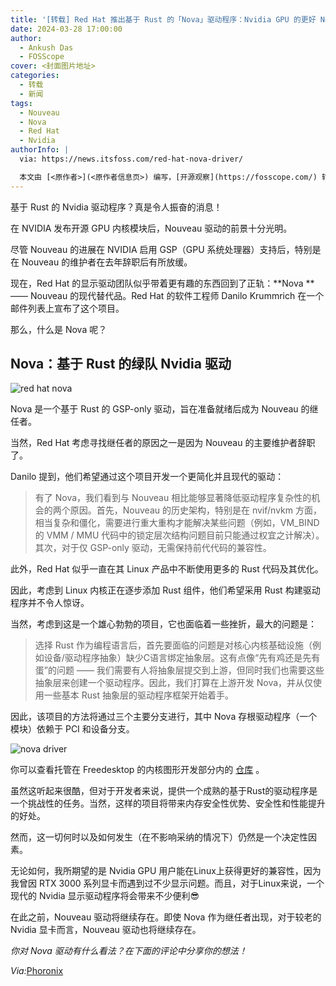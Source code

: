 ```yaml
---
title: '[转载] Red Hat 推出基于 Rust 的「Nova」驱动程序：Nvidia GPU 的更好 Nouveau'
date: 2024-03-28 17:00:00
author:
  - Ankush Das
  - FOSScope
cover: <封面图片地址>
categories:
  - 转载
  - 新闻
tags:
  - Nouveau
  - Nova
  - Red Hat
  - Nvidia
authorInfo: |
  via: https://news.itsfoss.com/red-hat-nova-driver/

  本文由 [<原作者>](<原作者信息页>) 编写，[开源观察](https://fosscope.com/) 转载发布
---
```


<!-- 所有在被 `<>` 标记的地方都需要被替换成对应的内容 -->

基于 Rust 的 Nvidia 驱动程序？真是令人振奋的消息！

<!-- more -->

在 NVIDIA 发布开源 GPU 内核模块后，Nouveau 驱动的前景十分光明。

尽管 Nouveau 的进展在 NVIDIA 启用 GSP（GPU 系统处理器）支持后，特别是在 Nouveau 的维护者在去年辞职后有所放缓。

现在，Red Hat 的显示驱动团队似乎带着更有趣的东西回到了正轨：**Nova **—— Nouveau 的现代替代品。Red Hat 的软件工程师 Danilo Krummrich 在一个邮件列表上宣布了这个项目。

那么，什么是 Nova 呢？

## Nova：基于 Rust 的绿队 Nvidia 驱动

![red hat nova](https://news.itsfoss.com/content/images/size/w1304/2024/03/redhat-to-replace-noveau-with-nova-driver.png)

Nova 是一个基于 Rust 的 GSP-only 驱动，旨在准备就绪后成为 Nouveau 的继任者。

当然，Red Hat 考虑寻找继任者的原因之一是因为 Nouveau 的主要维护者辞职了。

Danilo 提到，他们希望通过这个项目开发一个更简化并且现代的驱动：

> 有了 Nova，我们看到与 Nouveau 相比能够显著降低驱动程序复杂性的机会的两个原因。首先，Nouveau 的历史架构，特别是在 nvif/nvkm 方面，相当复杂和僵化，需要进行重大重构才能解决某些问题（例如，VM_BIND 的 VMM / MMU 代码中的锁定层次结构问题目前只能通过权宜之计解决）。其次，对于仅 GSP-only  驱动，无需保持前代代码的兼容性。

此外，Red Hat 似乎一直在其 Linux 产品中不断使用更多的 Rust 代码及其优化。

因此，考虑到 Linux 内核正在逐步添加 Rust 组件，他们希望采用 Rust 构建驱动程序并不令人惊讶。

当然，考虑到这是一个雄心勃勃的项目，它也面临着一些挫折，最大的问题是：

> 选择 Rust 作为编程语言后，首先要面临的问题是对核心内核基础设施（例如设备/驱动程序抽象）缺少C语言绑定抽象层。这有点像“先有鸡还是先有蛋”的问题 —— 我们需要有人将抽象层提交到上游，但同时我们也需要这些抽象层来创建一个驱动程序。因此，我们打算在上游开发 Nova，并从仅使用一些基本 Rust 抽象层的驱动程序框架开始着手。

因此，该项目的方法将通过三个主要分支进行，其中 Nova 存根驱动程序（一个模块）依赖于 PCI 和设备分支。

![nova driver](https://news.itsfoss.com/content/images/2024/03/nova-driver.jpg)

你可以查看托管在 Freedesktop 的内核图形开发部分内的  [仓库](https://gitlab.freedesktop.org/drm/nova?ref=news.itsfoss.com) 。

虽然这听起来很酷，但对于开发者来说，提供一个成熟的基于Rust的驱动程序是一个挑战性的任务。当然，这样的项目将带来内存安全性优势、安全性和性能提升的好处。

然而，这一切何时以及如何发生（在不影响采纳的情况下）仍然是一个决定性因素。

无论如何，我所期望的是 Nvidia GPU 用户能在Linux上获得更好的兼容性，因为我曾因 RTX 3000 系列显卡而遇到过不少显示问题。而且，对于Linux来说，一个现代的 Nvidia 显示驱动程序将会带来不少便利😎

在此之前，Nouveau 驱动将继续存在。即使 Nova 作为继任者出现，对于较老的 Nvidia 显卡而言，Nouveau 驱动也将继续存在。

*你对 Nova 驱动有什么看法？在下面的评论中分享你的想法！*

*Via:*[Phoronix](https://www.phoronix.com/news/Red-Hat-Nova-Rust-Abstractions?ref=news.itsfoss.com)
